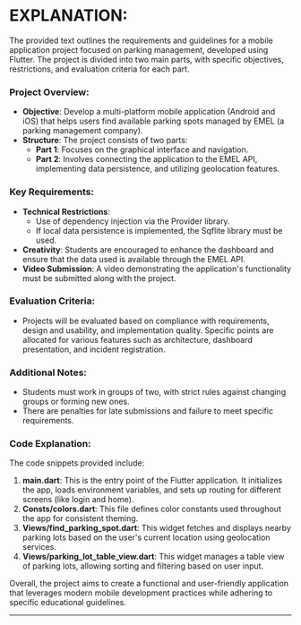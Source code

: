 # EXPLANATION:

The provided text outlines the requirements and guidelines for a mobile application project focused on parking management, developed using Flutter. The project is divided into two main parts, with specific objectives, restrictions, and evaluation criteria for each part.

### Project Overview:
- **Objective**: Develop a multi-platform mobile application (Android and iOS) that helps users find available parking spots managed by EMEL (a parking management company).
- **Structure**: The project consists of two parts:
  - **Part 1**: Focuses on the graphical interface and navigation.
  - **Part 2**: Involves connecting the application to the EMEL API, implementing data persistence, and utilizing geolocation features.

### Key Requirements:
- **Technical Restrictions**: 
  - Use of dependency injection via the Provider library.
  - If local data persistence is implemented, the Sqflite library must be used.
- **Creativity**: Students are encouraged to enhance the dashboard and ensure that the data used is available through the EMEL API.
- **Video Submission**: A video demonstrating the application's functionality must be submitted along with the project.

### Evaluation Criteria:
- Projects will be evaluated based on compliance with requirements, design and usability, and implementation quality. Specific points are allocated for various features such as architecture, dashboard presentation, and incident registration.

### Additional Notes:
- Students must work in groups of two, with strict rules against changing groups or forming new ones.
- There are penalties for late submissions and failure to meet specific requirements.

### Code Explanation:
The code snippets provided include:
1. **main.dart**: This is the entry point of the Flutter application. It initializes the app, loads environment variables, and sets up routing for different screens (like login and home).
2. **Consts/colors.dart**: This file defines color constants used throughout the app for consistent theming.
3. **Views/find_parking_spot.dart**: This widget fetches and displays nearby parking lots based on the user's current location using geolocation services.
4. **Views/parking_lot_table_view.dart**: This widget manages a table view of parking lots, allowing sorting and filtering based on user input.

Overall, the project aims to create a functional and user-friendly application that leverages modern mobile development practices while adhering to specific educational guidelines.

---

